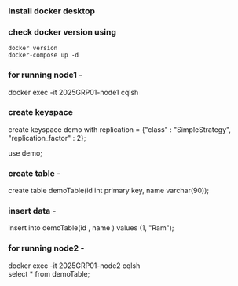 ### Install docker desktop
### check docker version using 
`docker version`  \
`docker-compose up -d `

### for running node1 - 
docker exec -it 2025GRP01-node1 cqlsh 

### create keyspace 
create keyspace demo with replication = {"class" : "SimpleStrategy", "replication_factor" : 2};

use demo;
### create table - 
create table demoTable(id int primary key, name varchar(90)); 

### insert data - 
insert into demoTable(id , name ) values (1, "Ram"); 

### for running node2 - 
docker exec -it 2025GRP01-node2 cqlsh \
select * from demoTable;
